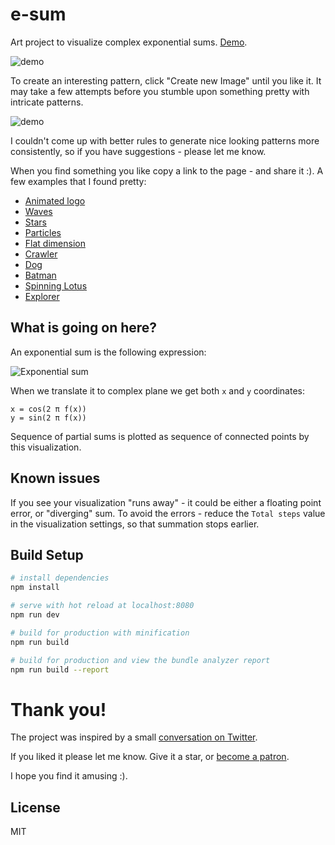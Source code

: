 # e-sum

Art project to visualize complex exponential sums. [Demo](https://anvaka.github.io/e-sum/?code=x%2F8%20%2B%205*cos%28x*101.824%29%20&bufferSize=12000&totalSteps=300000&spi=500).

![demo](https://i.imgur.com/Wv9CaCS.png)


To create an interesting pattern, click "Create new Image" until you like it. It may take a few attempts
before you stumble upon something pretty with intricate patterns.

![demo](https://i.imgur.com/sl1SPM7.gif)

I couldn't come up with better rules to generate nice looking patterns more consistently, so if you have
suggestions - please let me know.

When you find something you like copy a link to the page - and share it :). A few examples that I found pretty:

* [Animated logo](https://anvaka.github.io/e-sum/?code=x%2F38%20%2B%20cos%28x*61.258%29&bufferSize=30000&totalSteps=30000000&spi=500)
* [Waves](https://anvaka.github.io/e-sum/?code=x%2F22%20%2B%20cos%28x*78.091%29%20&bufferSize=12000&totalSteps=300000&spi=500)
* [Stars](https://anvaka.github.io/e-sum/?code=x%2F5%20%2B%20cos%28x*1%2FPI*22%29%2B%20sin%28x*64%2FPI*2%29&bufferSize=90000&totalSteps=3000000&spi=5000)
* [Particles](https://anvaka.github.io/e-sum/?code=x%2F8%20%2B%205*cos%28x*101.824%29%20&bufferSize=12000&totalSteps=300000&spi=500)
* [Flat dimension](https://anvaka.github.io/e-sum/?code=x%20%2F%2036.75247%20%2B%206.084%20*%20cos%28x%20*%2026.19276169745728%29&bufferSize=42000&totalSteps=11142000&spi=500)
* [Crawler](https://anvaka.github.io/e-sum/?code=0.38254%20*%20cos%280.33999%20*%20x%29%20%2B%20cos%2868.96997328962782%20*%20x%29&bufferSize=42000&totalSteps=3342000&spi=500)
* [Dog](https://anvaka.github.io/e-sum/?code=x%20%2B%20x%20*%20x%20*%20x%20%2F35&bufferSize=12000&totalSteps=3000&spi=500)
* [Batman](https://anvaka.github.io/e-sum/?code=x%2F25%20%2B%20x*x*x%2F100&bufferSize=12000&totalSteps=12000&spi=500)
* [Spinning Lotus](https://anvaka.github.io/e-sum/?code=x%2F88%20%2B%20cos%28x*84.235002%29&bufferSize=30000&totalSteps=30000000&spi=500)
* [Explorer](https://anvaka.github.io/e-sum/?code=x%5E2%2FPI&bufferSize=42000&totalSteps=420000&spi=500)
 
## What is going on here?

An exponential sum is the following expression:

![Exponential sum](https://i.imgur.com/9nc4ZAS.png)

When we translate it to complex plane we get both `x` and `y` coordinates:

```
x = cos(2 π f(x))
y = sin(2 π f(x))
````

Sequence of partial sums is plotted as sequence of connected points by this visualization.

## Known issues

If you see your visualization "runs away" - it could be either a floating point error, or "diverging" sum.
To avoid the errors - reduce the `Total steps` value in the visualization settings, so that summation
stops earlier.

## Build Setup

``` bash
# install dependencies
npm install

# serve with hot reload at localhost:8080
npm run dev

# build for production with minification
npm run build

# build for production and view the bundle analyzer report
npm run build --report
```

# Thank you!

The project was inspired by a small [conversation on Twitter](https://twitter.com/germanrosm/status/1148836857314250752).

If you liked it please let me know. Give it a star, or [become a patron](https://www.patreon.com/anvaka).

I hope you find it amusing :).

## License

MIT
